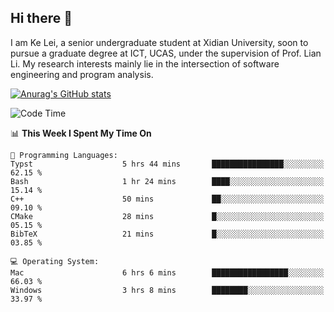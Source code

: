 ## Hi there 👋
I am Ke Lei, a senior undergraduate student at Xidian University, soon to pursue a graduate degree at ICT, UCAS, under the supervision of Prof. Lian Li. My research interests mainly lie in the intersection of software engineering and program analysis.
<!--
**KrystalRay/KrystalRay** is a ✨ _special_ ✨ repository because its `README.md` (this file) appears on your GitHub profile.

Here are some ideas to get you started:

- 🔭 I’m currently working on ...
- 🌱 I’m currently learning ...
- 👯 I’m looking to collaborate on ...
- 🤔 I’m looking for help with ...
- 💬 Ask me about ...
- 📫 How to reach me: ...
- 😄 Pronouns: ...
- ⚡ Fun fact: ...
-->
[![Anurag's GitHub stats](https://github-readme-stats.vercel.app/api?username=KrystalRay)](https://github.com/anuraghazra/github-readme-stats)
<!--START_SECTION:waka-->
![Code Time](http://img.shields.io/badge/Code%20Time-39%20hrs%2057%20mins-blue)

📊 **This Week I Spent My Time On** 

```text
💬 Programming Languages: 
Typst                    5 hrs 44 mins       ████████████████░░░░░░░░░   62.15 % 
Bash                     1 hr 24 mins        ████░░░░░░░░░░░░░░░░░░░░░   15.14 % 
C++                      50 mins             ██░░░░░░░░░░░░░░░░░░░░░░░   09.10 % 
CMake                    28 mins             █░░░░░░░░░░░░░░░░░░░░░░░░   05.15 % 
BibTeX                   21 mins             █░░░░░░░░░░░░░░░░░░░░░░░░   03.85 % 

💻 Operating System: 
Mac                      6 hrs 6 mins        █████████████████░░░░░░░░   66.03 % 
Windows                  3 hrs 8 mins        ████████░░░░░░░░░░░░░░░░░   33.97 % 
```


<!--END_SECTION:waka-->
